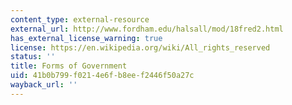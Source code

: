 ```yaml
---
content_type: external-resource
external_url: http://www.fordham.edu/halsall/mod/18fred2.html
has_external_license_warning: true
license: https://en.wikipedia.org/wiki/All_rights_reserved
status: ''
title: Forms of Government
uid: 41b0b799-f021-4e6f-b8ee-f2446f50a27c
wayback_url: ''
---
```

